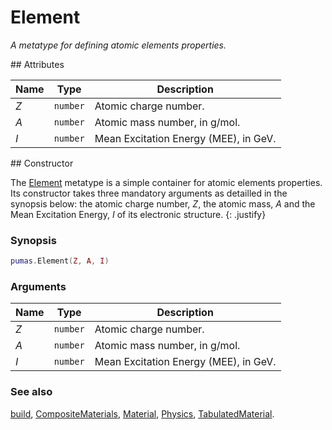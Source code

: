 # Element
_A metatype for defining atomic elements properties._


<div markdown="1" class="shaded-box fancy">
## Attributes

|Name|Type|Description|
|----|----|-----------|
|*Z*|`number`| Atomic charge number. |
|*A*|`number`| Atomic mass number, in g/mol. |
|*I*|`number`| Mean Excitation Energy (MEE), in GeV. |
</div>


<div markdown="1" class="shaded-box fancy">
## Constructor

The [Element](Element.md) metatype is a simple container for atomic elements
properties. Its constructor takes three mandatory arguments as detailled in the
synopsis below: the atomic charge number, *Z*, the atomic mass, *A* and the
Mean Excitation Energy, *I* of its electronic structure.
{: .justify}

### Synopsis
```Lua
pumas.Element(Z, A, I)
```

### Arguments

|Name|Type|Description|
|----|----|-----------|
|*Z*|`number`| Atomic charge number. |
|*A*|`number`| Atomic mass number, in g/mol. |
|*I*|`number`| Mean Excitation Energy (MEE), in GeV. |


### See also

[build](build.md),
[CompositeMaterials](CompositeMaterials.md),
[Material](Material.md),
[Physics](Physics.md),
[TabulatedMaterial](TabulatedMaterial.md).
</div>
